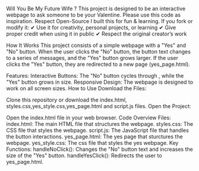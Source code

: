 Will You Be My Future Wife ?
This project is designed to be an interactive webpage to ask someone to be your Valentine. Please use this code as inspiration.
Respect Open-Source
I built this for fun & learning. If you fork or modify it:
✔ Use it for creativity, personal projects, or learning
✔ Give proper credit when using it in public
✔ Respect the original creator’s work

How It Works
This project consists of a simple webpage with a "Yes" and "No" button. When the user clicks the "No" button, the button text changes to a series of messages, and the "Yes" button grows larger. If the user clicks the "Yes" button, they are redirected to a new page (yes_page.html).

Features:
Interactive Buttons: The "No" button cycles through , while the "Yes" button grows in size.
Responsive Design: The webpage is designed to work on all screen sizes.
How to Use
Download the Files:

Clone this repository or download the index.html, styles.css,yes_style.css,yes_page.html and script.js files.
Open the Project:

Open the index.html file in your web browser.
Code Overview
Files:
index.html: The main HTML file that structures the webpage.
styles.css: The CSS file that styles the webpage.
script.js: The JavaScript file that handles the button interactions.
yes_page.html: The yes page that sturctures the webpage.
yes_style.css: The css file that styles the yes webpage.
Key Functions:
handleNoClick(): Changes the "No" button text and increases the size of the "Yes" button.
handleYesClick(): Redirects the user to yes_page.html.
